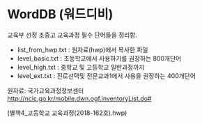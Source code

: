 WordDB (워드디비)
================

교육부 선정 초중고 교육과정 필수 단어들을 정리함.

- list_from_hwp.txt : 원자료(hwp)에서 복사한 파일
- level_basic.txt : 초등학교에서 사용하기를 권장하는 800개단어
- level_high.txt : 중학교 및 고등학교 일반과정까지
- level_ext.txt : 진로선택및 전문교과1에서 사용을 권장하는 400개단어

원자료: 국가교육과정정보센터 http://ncic.go.kr/mobile.dwn.ogf.inventoryList.do#

(별책4_고등학교 교육과정(2018-162호).hwp)
